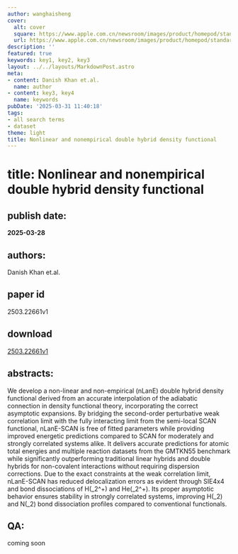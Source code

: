 ```yaml
---
author: wanghaisheng
cover:
  alt: cover
  square: https://www.apple.com.cn/newsroom/images/product/homepod/standard/Apple-HomePod-hero-230118_big.jpg.large_2x.jpg
  url: https://www.apple.com.cn/newsroom/images/product/homepod/standard/Apple-HomePod-hero-230118_big.jpg.large_2x.jpg
description: ''
featured: true
keywords: key1, key2, key3
layout: ../../layouts/MarkdownPost.astro
meta:
- content: Danish Khan et.al.
  name: author
- content: key3, key4
  name: keywords
pubDate: '2025-03-31 11:40:18'
tags:
- all search terms
- dataset
theme: light
title: Nonlinear and nonempirical double hybrid density functional
---
```


# title: Nonlinear and nonempirical double hybrid density functional 
## publish date: 
**2025-03-28** 
## authors: 
  Danish Khan et.al. 
## paper id
2503.22661v1
## download
[2503.22661v1](http://arxiv.org/abs/2503.22661v1)
## abstracts:
We develop a non-linear and non-empirical (nLanE) double hybrid density functional derived from an accurate interpolation of the adiabatic connection in density functional theory, incorporating the correct asymptotic expansions. By bridging the second-order perturbative weak correlation limit with the fully interacting limit from the semi-local SCAN functional, nLanE-SCAN is free of fitted parameters while providing improved energetic predictions compared to SCAN for moderately and strongly correlated systems alike. It delivers accurate predictions for atomic total energies and multiple reaction datasets from the GMTKN55 benchmark while significantly outperforming traditional linear hybrids and double hybrids for non-covalent interactions without requiring dispersion corrections. Due to the exact constraints at the weak correlation limit, nLanE-SCAN has reduced delocalization errors as evident through SIE4x4 and bond dissociations of H\(_2^+\) and He\(_2^+\). Its proper asymptotic behavior ensures stability in strongly correlated systems, improving H\(_2\) and N\(_2\) bond dissociation profiles compared to conventional functionals.
## QA:
coming soon
